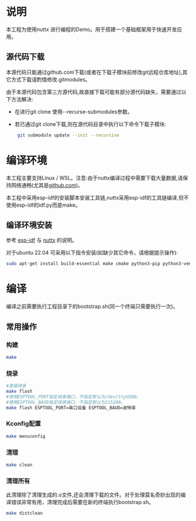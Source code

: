 # 说明

本工程为使用nuttx 进行编程的Demo。用于搭建一个基础框架用于快速开发应用。

## 源代码下载

本源代码只能通过github.com下载(或者在下载子模块前修改git远程仓库地址),其它方式下载请酌情修改.gitmodules。

由于本源代码包含第三方源代码,故直接下载可能有部分源代码缺失，需要通过以下方法解决:

- 在进行git clone 使用--recurse-submodules参数。

- 若已通过git clone下载,则在源代码目录中执行以下命令下载子模块:

  ```bash
   git submodule update --init --recursive
  ```
  

# 编译环境

本工程主要支持Linux / WSL。注意:由于nuttx编译过程中需要下载大量数据,请保持网络通畅(尤其是[github.com](https://github.com))。

本工程中采用esp-idf的安装脚本安装工具链,nuttx采用esp-idf的工具链编译,但不使用esp-idf的idf.py而是make。

## 编译环境安装

参考 [esp-idf](https://docs.espressif.com/projects/esp-idf/) 与 [nuttx](https://nuttx.apache.org/) 的说明。

对于ubuntu 22.04 可采用以下指令安装(如缺少其它命令，请根据提示操作):

```bash
sudo apt-get install build-essential make cmake python3-pip python3-venv curl wget kconfig-frontends git patch findutils sed
```

# 编译

编译之前需要执行工程目录下的bootstrap.sh(同一个终端只需要执行一次)。

## 常用操作

### 构建

```bash
make
```

### 烧录

```bash
#直接烧录
make flash
#使用ESPTOOL_PORT指定烧录端口，不指定默认为/dev/ttyUSB0。 
#使用ESPTOOL_BAUD指定烧录端口，不指定默认为115200。
make flash ESPTOOL_PORT=串口设备 ESPTOOL_BAUD=波特率
```

### Kconfig配置

```bash
make menuconfig
```

### 清理

```bash
make clean
```

### 清理所有

此清理除了清理生成的.o文件,还会清理下载的文件。对于处理莫名奇妙出现的编译错误非常有用，清理完成后需要在新的终端执行bootstrap.sh。

```bash
make distclean
```
